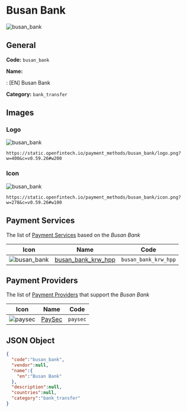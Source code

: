 
# Busan Bank 
![busan_bank](https://static.openfintech.io/payment_methods/busan_bank/logo.png?w=400&c=v0.59.26#w200)  

## General 
**Code:** `busan_bank` 
 
**Name:** 
 
:	[EN] Busan Bank 
 
**Category:** `bank_transfer` 
 

## Images 

### Logo 
![busan_bank](https://static.openfintech.io/payment_methods/busan_bank/logo.png?w=400&c=v0.59.26#w200)  

```
https://static.openfintech.io/payment_methods/busan_bank/logo.png?w=400&c=v0.59.26#w200
```  

### Icon 
![busan_bank](https://static.openfintech.io/payment_methods/busan_bank/icon.png?w=278&c=v0.59.26#w100)  

```
https://static.openfintech.io/payment_methods/busan_bank/icon.png?w=278&c=v0.59.26#w100
```  

## Payment Services 
 
The list of [Payment Services](/payment-services/) based on the _Busan Bank_ 

|Icon|Name|Code| 
|:---:|:---:|:---:| 
|![busan_bank](https://static.openfintech.io/payment_methods/busan_bank/icon.png?w=278&c=v0.59.26#w100) |[busan_bank_krw_hpp](/payment-services/busan_bank_krw_hpp/)|`busan_bank_krw_hpp`| 
 

## Payment Providers 
 
The list of [Payment Providers](/payment-providers/) that support the _Busan Bank_ 

|Icon|Name|Code| 
|:---:|:---:|:---:| 
|![paysec](https://static.openfintech.io/payment_providers/paysec/icon.png?w=278&c=v0.59.26#w100) |[PaySec](/payment-providers/paysec/)|`paysec`| 
 

## JSON Object 

```json
{
  "code":"busan_bank",
  "vendor":null,
  "name":{
    "en":"Busan Bank"
  },
  "description":null,
  "countries":null,
  "category":"bank_transfer"
}
```  
